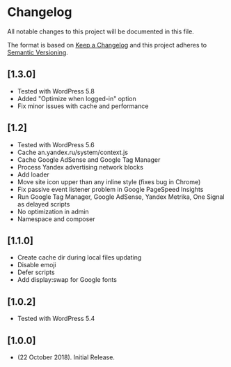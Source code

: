 # Changelog
All notable changes to this project will be documented in this file.

The format is based on [Keep a Changelog](http://keepachangelog.com/)
and this project adheres to [Semantic Versioning](http://semver.org/).

## [1.3.0]
* Tested with WordPress 5.8
* Added "Optimize when logged-in" option
* Fix minor issues with cache and performance

## [1.2]
* Tested with WordPress 5.6
* Cache an.yandex.ru/system/context.js
* Cache Google AdSense and Google Tag Manager
* Process Yandex advertising network blocks
* Add loader
* Move site icon upper than any inline style (fixes bug in Chrome)
* Fix passive event listener problem in Google PageSpeed Insights
* Run Google Tag Manager, Google AdSense, Yandex Metrika, One Signal as delayed scripts
* No optimization in admin
* Namespace and composer

## [1.1.0]
* Create cache dir during local files updating
* Disable emoji
* Defer scripts
* Add display:swap for Google fonts

## [1.0.2]
* Tested with WordPress 5.4

## [1.0.0]
* (22 October 2018). Initial Release.
